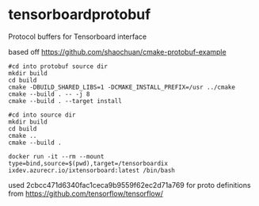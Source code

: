 # tensorboardprotobuf
Protocol buffers for Tensorboard interface

based off https://github.com/shaochuan/cmake-protobuf-example

```
#cd into protobuf source dir
mkdir build
cd build
cmake -DBUILD_SHARED_LIBS=1 -DCMAKE_INSTALL_PREFIX=/usr ../cmake
cmake --build . -- -j 8
cmake --build . --target install
```
```
#cd into source dir
mkdir build
cd build
cmake ..
cmake --build .
```

```
docker run -it --rm --mount type=bind,source=$(pwd),target=/tensorboardix ixdev.azurecr.io/ixtensorboard:latest /bin/bash
```


used 2cbcc471d6340fac1ceca9b9559f62ec2d71a769 for proto definitions from https://github.com/tensorflow/tensorflow/
